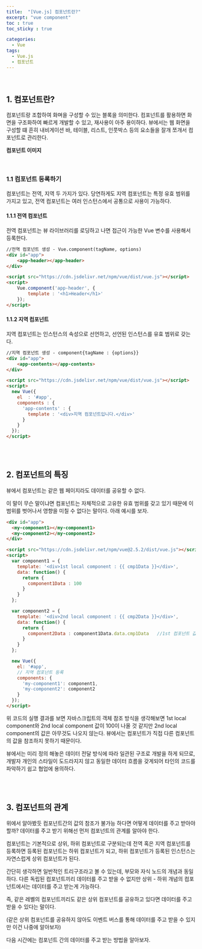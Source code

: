 ```yaml
---
title:  "[Vue.js] 컴포넌트란?"
excerpt: "vue component"
toc : true
toc_sticky : true

categories:
  - Vue
tags: 
  - Vue.js
  - 컴포넌트
---
```



<br/>

## 1. 컴포넌트란?

컴포넌트랑 조합하여 화며을 구성할 수 있는 블록을 의미한다. 컴포넌트를 활용하면 화면을 구조화하여 빠르게 개발할 수 있고, 재사용이 아주 용이하다.
뷰에서는 웹 화면을 구성할 떄 흔히 내비게이션 바, 테이블, 리스트, 인풋박스 등의 요소들을 잘개 쪼개서 컴포넌트로 관리한다.

**컴포넌트 이미지**


<br/>

### 1.1 컴포넌트 등록하기

컴포넌트는 전역, 지역 두 가지가 있다. 당연하게도 지역 컴포넌트는 특정 유효 범위를 가지고 있고, 전역 컴포넌트는 여러 인스턴스에서 공통으로 사용이 가능하다.


#### 1.1.1 전역 컴포넌트

전역 컴포넌트는 뷰 라이브러리를 로딩하고 나면 접근이 가능한 Vue 변수를 사용해서 등록한다.

```html
//전역 컴포넌트 생성 - Vue.component(tagName, options)
<div id="app">
    <app-header></app-header>
</div>

<script src="https://cdn.jsdelivr.net/npm/vue/dist/vue.js"></script>
<script>
    Vue.component('app-header', {
        template : '<h1>Header</h1>'
    });
</script>
```



#### 1.1.2 지역 컴포넌트

지역 컴포넌트는 인스턴스의 속성으로 선언하고, 선언된 인스턴스를 유효 범위로 갖는다.

```html
//지역 컴포넌트 생성 - component{tagName : {options}}
<div id="app">
    <app-contents></app-contents>
</div>

<script src="https://cdn.jsdelivr.net/npm/vue/dist/vue.js"></script>
<script>
  new Vue({
    el  : '#app',
    components : {
      'app-contents' : {
        template : '<div>지역 컴포넌트입니다.</div>'
      }
    }
  });
</script>
```

<br/><br/>



## 2. 컴포넌트의 특징

뷰에서 컴포넌트는 같은 웹 페이지라도 데이터를 공유할 수 없다.

이 말이 무슨 말이냐면 컴포넌트는 자체적으로 고유한 유효 범위를 갖고 있기 때문에 이 범위를 벗어나서 영향을 미칠 수 없다는 말이다.
아래 예시를 보자.

```html
<div id="app">
  <my-component1></my-component1>
  <my-component2></my-component2>
</div>

<script src="https://cdn.jsdelivr.net/npm/vue@2.5.2/dist/vue.js"></script>
<script>
  var component1 = {
    template: '<div>1st local component : {{ cmp1Data }}</div>',
    data: function() {
      return {
        component1Data : 100
      }
    }
  };

  var component2 = {
    template: '<div>2nd local component : {{ cmp2Data }}</div>',
    data: function() {
      return {
        component2Data : component1Data.data.cmp1Data   //1st 컴포넌트 값 참조
      }
    }
  };

  new Vue({
    el: '#app',
    // 지역 컴포넌트 등록
    components: {
      'my-component1': component1,
      'my-component2': component2
    }
  });
</script>
```

위 코드의 실행 결과를 보면 자바스크립트의 객체 참조 방식을 생각해보면 1st local component와 2nd local component 값이 100이 나올 것 같지만 2nd local component의 값은 아무것도 나오지 않는다. 뷰에서는 컴포넌트가 직접 다른 컴포넌트의 값을 참조하지 못하기 때문이다.

뷰에서는 미리 정의 해놓은 데이터 전달 방식에 따라 일관된 구조로 개발을 하게 되므로, 개발자 개인의 스타일이 도드라지지 않고 동일한 데이터 흐름을 갖게되어 타인의 코드를 파악하기 쉽고 협업에 용의하다.

<br/><br/>


## 3. 컴포넌트의 관계

위에서 알아봤듯 컴포넌트간의 값의 참조가 불가능 하다면 어떻게 데이터를 주고 받아야할까? 
데이터를 주고 받기 위해선 먼저 컴포넌트의 관계를 알아야 한다.

컴포넌트는 기본적으로 상위, 하위 컴포넌트로 구분되는데 전역 혹은 지역 컴포넌트를 등록하면 등록된 컴포넌트는
하위 컴포넌트가 되고, 하위 컴포넌트가 등록된 인스턴스는 자연스럽게 상위 컴포넌트가 된다.

간단히 생각하면 일반적인 트리구조라고 볼 수 있는데, 부모와 자식 노드의 개념과 동일하다.
다른 독립된 컴포넌트끼리 데이터를 주고 받을 수 없지만 상위 - 하위 개념의 컴포넌트에서는 데이터를 주고 받는게 가능하다.

즉, 같은 레벨의 컴포넌트끼리도 같은 상위 컴포넌트를 공유하고 있다면 데이터를 주고 받을 수 있다는 말이다.

(같은 상위 컴포넌트를 공유하지 않아도 이벤트 버스를 통해 데이터를 주고 받을 수 있지만 이건 나중에 알아보자)

다음 시간에는 컴포넌트 간의 데이터를 주고 받는 방법을 알아보자.